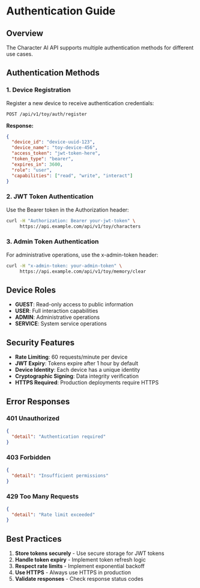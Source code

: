# Authentication Guide

## Overview

The Character AI API supports multiple authentication methods for different use cases.

## Authentication Methods

### 1. Device Registration

Register a new device to receive authentication credentials:

```bash
POST /api/v1/toy/auth/register
```

**Response:**
```json
{
  "device_id": "device-uuid-123",
  "device_name": "toy-device-456",
  "access_token": "jwt-token-here",
  "token_type": "bearer",
  "expires_in": 3600,
  "role": "user",
  "capabilities": ["read", "write", "interact"]
}
```

### 2. JWT Token Authentication

Use the Bearer token in the Authorization header:

```bash
curl -H "Authorization: Bearer your-jwt-token" \
     https://api.example.com/api/v1/toy/characters
```

### 3. Admin Token Authentication

For administrative operations, use the x-admin-token header:

```bash
curl -H "x-admin-token: your-admin-token" \
     https://api.example.com/api/v1/toy/memory/clear
```

## Device Roles

- **GUEST**: Read-only access to public information
- **USER**: Full interaction capabilities
- **ADMIN**: Administrative operations
- **SERVICE**: System service operations

## Security Features

- **Rate Limiting**: 60 requests/minute per device
- **JWT Expiry**: Tokens expire after 1 hour by default
- **Device Identity**: Each device has a unique identity
- **Cryptographic Signing**: Data integrity verification
- **HTTPS Required**: Production deployments require HTTPS

## Error Responses

### 401 Unauthorized
```json
{
  "detail": "Authentication required"
}
```

### 403 Forbidden
```json
{
  "detail": "Insufficient permissions"
}
```

### 429 Too Many Requests
```json
{
  "detail": "Rate limit exceeded"
}
```

## Best Practices

1. **Store tokens securely** - Use secure storage for JWT tokens
2. **Handle token expiry** - Implement token refresh logic
3. **Respect rate limits** - Implement exponential backoff
4. **Use HTTPS** - Always use HTTPS in production
5. **Validate responses** - Check response status codes
